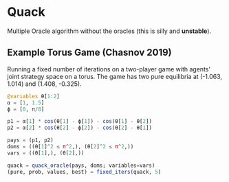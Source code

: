 # Quack

Multiple Oracle algorithm without the oracles (this is silly and **unstable**).

## Example Torus Game (Chasnov 2019)

Running a fixed number of iterations on a two-player game with agents’ joint strategy space on a torus. The game has two pure equilibria at (-1.063, 1.014) and (1.408, -0.325).
```julia
@variables θ[1:2]
α = [1, 1.5]
ϕ = [0, π/8]

p1 = α[1] * cos(θ[1] - ϕ[1]) - cos(θ[1] - θ[2])
p2 = α[2] * cos(θ[2] - ϕ[2]) - cos(θ[2] - θ[1])

pays = (p1, p2)
doms = ((θ[1]^2 ≲ π^2,), (θ[2]^2 ≲ π^2,))
vars = ((θ[1],), (θ[2],))

quack = quack_oracle(pays, doms; variables=vars)
(pure, prob, values, best) = fixed_iters(quack, 5)
```